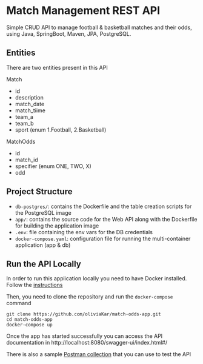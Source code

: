 # Match Management REST API
Simple CRUD API to manage football & basketball matches and their odds, using Java, SpringBoot, Maven, JPA, PostgreSQL.
## Entities
There are two entities present in this API

Match
* id
* description
* match_date
* match_tiime
* team_a
* team_b
* sport (enum 1.Football, 2.Basketball)


MatchOdds
* id
* match_id
* specifier (enum ONE, TWO, X)
* odd

## Project Structure
* `db-postgres/`: contains the Dockerfile and the table creation scripts for the PostgreSQL image
* `app/`: contains the source code for the Web API along with the Dockerfile for building the application image
* `.env`: file containing the env vars for the DB credentials
* `docker-compose.yaml`: configuration file for running the multi-container application (app & db)
## Run the API Locally
In order to run this application locally you need to have Docker installed. Follow the [instructions](https://docs.docker.com/engine/install/)

Then, you need to clone the repository and run the `docker-compose` command
```
git clone https://github.com/oliviaKar/match-odds-app.git
cd match-odds-app
docker-compose up
```

Once the app has started successfully you can access the API documentation in http://localhost:8080/swagger-ui/index.html#/

There is also a sample [Postman collection](match-app.postman_collection.json) that you can use to test the API
